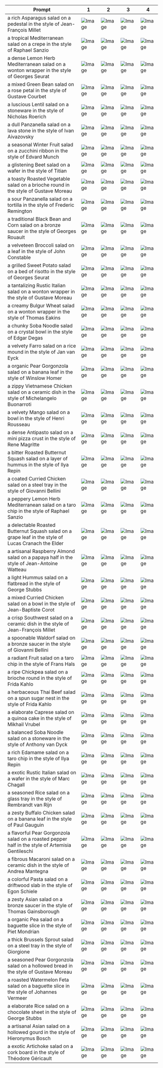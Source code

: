 | Prompt | 1 | 2 | 3 | 4 |
|-|-|-|-|-|
| a rich Asparagus salad on a pedestal in the style of Jean-François Millet | ![Image](https://salad-benchmark-public-assets.s3.us-east-2.amazonaws.com/sdxl/3d88892c-0b35-4323-a85c-555130e599be-0.jpg) | ![Image](https://salad-benchmark-public-assets.s3.us-east-2.amazonaws.com/sdxl/3d88892c-0b35-4323-a85c-555130e599be-1.jpg) | ![Image](https://salad-benchmark-public-assets.s3.us-east-2.amazonaws.com/sdxl/3d88892c-0b35-4323-a85c-555130e599be-2.jpg) | ![Image](https://salad-benchmark-public-assets.s3.us-east-2.amazonaws.com/sdxl/3d88892c-0b35-4323-a85c-555130e599be-3.jpg) |
| a tropical Mediterranean salad on a crepe in the style of Raphael Sanzio | ![Image](https://salad-benchmark-public-assets.s3.us-east-2.amazonaws.com/sdxl/c5914079-bd85-40af-9718-42442111b4e2-0.jpg) | ![Image](https://salad-benchmark-public-assets.s3.us-east-2.amazonaws.com/sdxl/c5914079-bd85-40af-9718-42442111b4e2-1.jpg) | ![Image](https://salad-benchmark-public-assets.s3.us-east-2.amazonaws.com/sdxl/c5914079-bd85-40af-9718-42442111b4e2-2.jpg) | ![Image](https://salad-benchmark-public-assets.s3.us-east-2.amazonaws.com/sdxl/c5914079-bd85-40af-9718-42442111b4e2-3.jpg) |
| a dense Lemon Herb Mediterranean salad on a wonton wrapper in the style of Georges Seurat | ![Image](https://salad-benchmark-public-assets.s3.us-east-2.amazonaws.com/sdxl/141b6104-f983-4e55-8822-e55cec08191a-0.jpg) | ![Image](https://salad-benchmark-public-assets.s3.us-east-2.amazonaws.com/sdxl/141b6104-f983-4e55-8822-e55cec08191a-1.jpg) | ![Image](https://salad-benchmark-public-assets.s3.us-east-2.amazonaws.com/sdxl/141b6104-f983-4e55-8822-e55cec08191a-2.jpg) | ![Image](https://salad-benchmark-public-assets.s3.us-east-2.amazonaws.com/sdxl/141b6104-f983-4e55-8822-e55cec08191a-3.jpg) |
| a mixed Green Bean salad on a rose petal in the style of Gustave Courbet | ![Image](https://salad-benchmark-public-assets.s3.us-east-2.amazonaws.com/sdxl/e8eab04f-35fe-4033-b0b4-e3efe4915bc9-0.jpg) | ![Image](https://salad-benchmark-public-assets.s3.us-east-2.amazonaws.com/sdxl/e8eab04f-35fe-4033-b0b4-e3efe4915bc9-1.jpg) | ![Image](https://salad-benchmark-public-assets.s3.us-east-2.amazonaws.com/sdxl/e8eab04f-35fe-4033-b0b4-e3efe4915bc9-2.jpg) | ![Image](https://salad-benchmark-public-assets.s3.us-east-2.amazonaws.com/sdxl/e8eab04f-35fe-4033-b0b4-e3efe4915bc9-3.jpg) |
| a luscious Lentil salad on a stoneware in the style of Nicholas Roerich | ![Image](https://salad-benchmark-public-assets.s3.us-east-2.amazonaws.com/sdxl/9f1533d7-0798-4631-b9c2-d5ba4ecd7d72-0.jpg) | ![Image](https://salad-benchmark-public-assets.s3.us-east-2.amazonaws.com/sdxl/9f1533d7-0798-4631-b9c2-d5ba4ecd7d72-1.jpg) | ![Image](https://salad-benchmark-public-assets.s3.us-east-2.amazonaws.com/sdxl/9f1533d7-0798-4631-b9c2-d5ba4ecd7d72-2.jpg) | ![Image](https://salad-benchmark-public-assets.s3.us-east-2.amazonaws.com/sdxl/9f1533d7-0798-4631-b9c2-d5ba4ecd7d72-3.jpg) |
| a dull Panzanella salad on a lava stone in the style of Ivan Aivazovsky | ![Image](https://salad-benchmark-public-assets.s3.us-east-2.amazonaws.com/sdxl/0b51b2f7-75ae-49b0-b5c5-8300c689265f-0.jpg) | ![Image](https://salad-benchmark-public-assets.s3.us-east-2.amazonaws.com/sdxl/0b51b2f7-75ae-49b0-b5c5-8300c689265f-1.jpg) | ![Image](https://salad-benchmark-public-assets.s3.us-east-2.amazonaws.com/sdxl/0b51b2f7-75ae-49b0-b5c5-8300c689265f-2.jpg) | ![Image](https://salad-benchmark-public-assets.s3.us-east-2.amazonaws.com/sdxl/0b51b2f7-75ae-49b0-b5c5-8300c689265f-3.jpg) |
| a seasonal Winter Fruit salad on a zucchini ribbon in the style of Edvard Munch | ![Image](https://salad-benchmark-public-assets.s3.us-east-2.amazonaws.com/sdxl/7b7bc4a0-78bb-4a13-89f3-ac8ec85390a2-0.jpg) | ![Image](https://salad-benchmark-public-assets.s3.us-east-2.amazonaws.com/sdxl/7b7bc4a0-78bb-4a13-89f3-ac8ec85390a2-1.jpg) | ![Image](https://salad-benchmark-public-assets.s3.us-east-2.amazonaws.com/sdxl/7b7bc4a0-78bb-4a13-89f3-ac8ec85390a2-2.jpg) | ![Image](https://salad-benchmark-public-assets.s3.us-east-2.amazonaws.com/sdxl/7b7bc4a0-78bb-4a13-89f3-ac8ec85390a2-3.jpg) |
| a glistening Beet salad on a wafer in the style of Titian | ![Image](https://salad-benchmark-public-assets.s3.us-east-2.amazonaws.com/sdxl/70fa69a4-2428-46f4-955a-b5ea304fb1af-0.jpg) | ![Image](https://salad-benchmark-public-assets.s3.us-east-2.amazonaws.com/sdxl/70fa69a4-2428-46f4-955a-b5ea304fb1af-1.jpg) | ![Image](https://salad-benchmark-public-assets.s3.us-east-2.amazonaws.com/sdxl/70fa69a4-2428-46f4-955a-b5ea304fb1af-2.jpg) | ![Image](https://salad-benchmark-public-assets.s3.us-east-2.amazonaws.com/sdxl/70fa69a4-2428-46f4-955a-b5ea304fb1af-3.jpg) |
| a toasty Roasted Vegetable salad on a brioche round in the style of Gustave Moreau | ![Image](https://salad-benchmark-public-assets.s3.us-east-2.amazonaws.com/sdxl/303b595e-d405-4f28-8444-c6d9cb1463ff-0.jpg) | ![Image](https://salad-benchmark-public-assets.s3.us-east-2.amazonaws.com/sdxl/303b595e-d405-4f28-8444-c6d9cb1463ff-1.jpg) | ![Image](https://salad-benchmark-public-assets.s3.us-east-2.amazonaws.com/sdxl/303b595e-d405-4f28-8444-c6d9cb1463ff-2.jpg) | ![Image](https://salad-benchmark-public-assets.s3.us-east-2.amazonaws.com/sdxl/303b595e-d405-4f28-8444-c6d9cb1463ff-3.jpg) |
| a sour Panzanella salad on a tortilla in the style of Frederic Remington | ![Image](https://salad-benchmark-public-assets.s3.us-east-2.amazonaws.com/sdxl/0dbc6cd3-3e5f-4a20-89d4-235ecff3ba07-0.jpg) | ![Image](https://salad-benchmark-public-assets.s3.us-east-2.amazonaws.com/sdxl/0dbc6cd3-3e5f-4a20-89d4-235ecff3ba07-1.jpg) | ![Image](https://salad-benchmark-public-assets.s3.us-east-2.amazonaws.com/sdxl/0dbc6cd3-3e5f-4a20-89d4-235ecff3ba07-2.jpg) | ![Image](https://salad-benchmark-public-assets.s3.us-east-2.amazonaws.com/sdxl/0dbc6cd3-3e5f-4a20-89d4-235ecff3ba07-3.jpg) |
| a traditional Black Bean and Corn salad on a bronze saucer in the style of Georges Rouault | ![Image](https://salad-benchmark-public-assets.s3.us-east-2.amazonaws.com/sdxl/d058024b-8940-4b62-8c06-4163984f34bf-0.jpg) | ![Image](https://salad-benchmark-public-assets.s3.us-east-2.amazonaws.com/sdxl/d058024b-8940-4b62-8c06-4163984f34bf-1.jpg) | ![Image](https://salad-benchmark-public-assets.s3.us-east-2.amazonaws.com/sdxl/d058024b-8940-4b62-8c06-4163984f34bf-2.jpg) | ![Image](https://salad-benchmark-public-assets.s3.us-east-2.amazonaws.com/sdxl/d058024b-8940-4b62-8c06-4163984f34bf-3.jpg) |
| a velveteen Broccoli salad on a leaf in the style of John Constable | ![Image](https://salad-benchmark-public-assets.s3.us-east-2.amazonaws.com/sdxl/4edfa22b-b8f2-4be1-a21a-653599a35798-0.jpg) | ![Image](https://salad-benchmark-public-assets.s3.us-east-2.amazonaws.com/sdxl/4edfa22b-b8f2-4be1-a21a-653599a35798-1.jpg) | ![Image](https://salad-benchmark-public-assets.s3.us-east-2.amazonaws.com/sdxl/4edfa22b-b8f2-4be1-a21a-653599a35798-2.jpg) | ![Image](https://salad-benchmark-public-assets.s3.us-east-2.amazonaws.com/sdxl/4edfa22b-b8f2-4be1-a21a-653599a35798-3.jpg) |
| a grilled Sweet Potato salad on a bed of risotto in the style of Georges Seurat | ![Image](https://salad-benchmark-public-assets.s3.us-east-2.amazonaws.com/sdxl/e637c5b9-e277-457e-9aa0-7a684d0dcbfe-0.jpg) | ![Image](https://salad-benchmark-public-assets.s3.us-east-2.amazonaws.com/sdxl/e637c5b9-e277-457e-9aa0-7a684d0dcbfe-1.jpg) | ![Image](https://salad-benchmark-public-assets.s3.us-east-2.amazonaws.com/sdxl/e637c5b9-e277-457e-9aa0-7a684d0dcbfe-2.jpg) | ![Image](https://salad-benchmark-public-assets.s3.us-east-2.amazonaws.com/sdxl/e637c5b9-e277-457e-9aa0-7a684d0dcbfe-3.jpg) |
| a tantalizing Rustic Italian salad on a wonton wrapper in the style of Gustave Moreau | ![Image](https://salad-benchmark-public-assets.s3.us-east-2.amazonaws.com/sdxl/6aaa70de-930a-4e3f-8b6b-cbb7ab568fff-0.jpg) | ![Image](https://salad-benchmark-public-assets.s3.us-east-2.amazonaws.com/sdxl/6aaa70de-930a-4e3f-8b6b-cbb7ab568fff-1.jpg) | ![Image](https://salad-benchmark-public-assets.s3.us-east-2.amazonaws.com/sdxl/6aaa70de-930a-4e3f-8b6b-cbb7ab568fff-2.jpg) | ![Image](https://salad-benchmark-public-assets.s3.us-east-2.amazonaws.com/sdxl/6aaa70de-930a-4e3f-8b6b-cbb7ab568fff-3.jpg) |
| a creamy Bulgur Wheat salad on a wonton wrapper in the style of Thomas Eakins | ![Image](https://salad-benchmark-public-assets.s3.us-east-2.amazonaws.com/sdxl/bd8deac1-3021-4d65-bd6d-de3552c6cdf0-0.jpg) | ![Image](https://salad-benchmark-public-assets.s3.us-east-2.amazonaws.com/sdxl/bd8deac1-3021-4d65-bd6d-de3552c6cdf0-1.jpg) | ![Image](https://salad-benchmark-public-assets.s3.us-east-2.amazonaws.com/sdxl/bd8deac1-3021-4d65-bd6d-de3552c6cdf0-2.jpg) | ![Image](https://salad-benchmark-public-assets.s3.us-east-2.amazonaws.com/sdxl/bd8deac1-3021-4d65-bd6d-de3552c6cdf0-3.jpg) |
| a chunky Soba Noodle salad on a crystal bowl in the style of Edgar Degas | ![Image](https://salad-benchmark-public-assets.s3.us-east-2.amazonaws.com/sdxl/dc20308b-660e-4bf6-a701-154d2f850342-0.jpg) | ![Image](https://salad-benchmark-public-assets.s3.us-east-2.amazonaws.com/sdxl/dc20308b-660e-4bf6-a701-154d2f850342-1.jpg) | ![Image](https://salad-benchmark-public-assets.s3.us-east-2.amazonaws.com/sdxl/dc20308b-660e-4bf6-a701-154d2f850342-2.jpg) | ![Image](https://salad-benchmark-public-assets.s3.us-east-2.amazonaws.com/sdxl/dc20308b-660e-4bf6-a701-154d2f850342-3.jpg) |
| a velvety Farro salad on a rice mound in the style of Jan van Eyck | ![Image](https://salad-benchmark-public-assets.s3.us-east-2.amazonaws.com/sdxl/15b96aa1-e36f-47f2-886a-b90c06b77cda-0.jpg) | ![Image](https://salad-benchmark-public-assets.s3.us-east-2.amazonaws.com/sdxl/15b96aa1-e36f-47f2-886a-b90c06b77cda-1.jpg) | ![Image](https://salad-benchmark-public-assets.s3.us-east-2.amazonaws.com/sdxl/15b96aa1-e36f-47f2-886a-b90c06b77cda-2.jpg) | ![Image](https://salad-benchmark-public-assets.s3.us-east-2.amazonaws.com/sdxl/15b96aa1-e36f-47f2-886a-b90c06b77cda-3.jpg) |
| a organic Pear Gorgonzola salad on a banana leaf in the style of Winslow Homer | ![Image](https://salad-benchmark-public-assets.s3.us-east-2.amazonaws.com/sdxl/94f7824f-85b1-465a-8c6c-33de4d3bc9fe-0.jpg) | ![Image](https://salad-benchmark-public-assets.s3.us-east-2.amazonaws.com/sdxl/94f7824f-85b1-465a-8c6c-33de4d3bc9fe-1.jpg) | ![Image](https://salad-benchmark-public-assets.s3.us-east-2.amazonaws.com/sdxl/94f7824f-85b1-465a-8c6c-33de4d3bc9fe-2.jpg) | ![Image](https://salad-benchmark-public-assets.s3.us-east-2.amazonaws.com/sdxl/94f7824f-85b1-465a-8c6c-33de4d3bc9fe-3.jpg) |
| a zippy Vietnamese Chicken salad on a ceramic dish in the style of Michelangelo Buonarroti | ![Image](https://salad-benchmark-public-assets.s3.us-east-2.amazonaws.com/sdxl/375c389c-90ae-4bc3-9b64-35af00c5ab67-0.jpg) | ![Image](https://salad-benchmark-public-assets.s3.us-east-2.amazonaws.com/sdxl/375c389c-90ae-4bc3-9b64-35af00c5ab67-1.jpg) | ![Image](https://salad-benchmark-public-assets.s3.us-east-2.amazonaws.com/sdxl/375c389c-90ae-4bc3-9b64-35af00c5ab67-2.jpg) | ![Image](https://salad-benchmark-public-assets.s3.us-east-2.amazonaws.com/sdxl/375c389c-90ae-4bc3-9b64-35af00c5ab67-3.jpg) |
| a velvety Mango salad on a bowl in the style of Henri Rousseau | ![Image](https://salad-benchmark-public-assets.s3.us-east-2.amazonaws.com/sdxl/223e6e57-75e4-46c1-b04c-2300b399d850-0.jpg) | ![Image](https://salad-benchmark-public-assets.s3.us-east-2.amazonaws.com/sdxl/223e6e57-75e4-46c1-b04c-2300b399d850-1.jpg) | ![Image](https://salad-benchmark-public-assets.s3.us-east-2.amazonaws.com/sdxl/223e6e57-75e4-46c1-b04c-2300b399d850-2.jpg) | ![Image](https://salad-benchmark-public-assets.s3.us-east-2.amazonaws.com/sdxl/223e6e57-75e4-46c1-b04c-2300b399d850-3.jpg) |
| a dense Antipasto salad on a mini pizza crust in the style of Rene Magritte | ![Image](https://salad-benchmark-public-assets.s3.us-east-2.amazonaws.com/sdxl/0e471d7b-5800-43c9-a273-5e89d6988865-0.jpg) | ![Image](https://salad-benchmark-public-assets.s3.us-east-2.amazonaws.com/sdxl/0e471d7b-5800-43c9-a273-5e89d6988865-1.jpg) | ![Image](https://salad-benchmark-public-assets.s3.us-east-2.amazonaws.com/sdxl/0e471d7b-5800-43c9-a273-5e89d6988865-2.jpg) | ![Image](https://salad-benchmark-public-assets.s3.us-east-2.amazonaws.com/sdxl/0e471d7b-5800-43c9-a273-5e89d6988865-3.jpg) |
| a bitter Roasted Butternut Squash salad on a layer of hummus in the style of Ilya Repin | ![Image](https://salad-benchmark-public-assets.s3.us-east-2.amazonaws.com/sdxl/3706585d-57dc-4283-b879-bd9cae28746f-0.jpg) | ![Image](https://salad-benchmark-public-assets.s3.us-east-2.amazonaws.com/sdxl/3706585d-57dc-4283-b879-bd9cae28746f-1.jpg) | ![Image](https://salad-benchmark-public-assets.s3.us-east-2.amazonaws.com/sdxl/3706585d-57dc-4283-b879-bd9cae28746f-2.jpg) | ![Image](https://salad-benchmark-public-assets.s3.us-east-2.amazonaws.com/sdxl/3706585d-57dc-4283-b879-bd9cae28746f-3.jpg) |
| a coated Curried Chicken salad on a steel tray in the style of Giovanni Bellini | ![Image](https://salad-benchmark-public-assets.s3.us-east-2.amazonaws.com/sdxl/b4093bcb-ba3d-4ee8-987b-b005d3daef55-0.jpg) | ![Image](https://salad-benchmark-public-assets.s3.us-east-2.amazonaws.com/sdxl/b4093bcb-ba3d-4ee8-987b-b005d3daef55-1.jpg) | ![Image](https://salad-benchmark-public-assets.s3.us-east-2.amazonaws.com/sdxl/b4093bcb-ba3d-4ee8-987b-b005d3daef55-2.jpg) | ![Image](https://salad-benchmark-public-assets.s3.us-east-2.amazonaws.com/sdxl/b4093bcb-ba3d-4ee8-987b-b005d3daef55-3.jpg) |
| a peppery Lemon Herb Mediterranean salad on a taro chip in the style of Raphael Sanzio | ![Image](https://salad-benchmark-public-assets.s3.us-east-2.amazonaws.com/sdxl/f79c67cb-2daa-4126-ab21-b4897c383538-0.jpg) | ![Image](https://salad-benchmark-public-assets.s3.us-east-2.amazonaws.com/sdxl/f79c67cb-2daa-4126-ab21-b4897c383538-1.jpg) | ![Image](https://salad-benchmark-public-assets.s3.us-east-2.amazonaws.com/sdxl/f79c67cb-2daa-4126-ab21-b4897c383538-2.jpg) | ![Image](https://salad-benchmark-public-assets.s3.us-east-2.amazonaws.com/sdxl/f79c67cb-2daa-4126-ab21-b4897c383538-3.jpg) |
| a delectable Roasted Butternut Squash salad on a grape leaf in the style of Lucas Cranach the Elder | ![Image](https://salad-benchmark-public-assets.s3.us-east-2.amazonaws.com/sdxl/511817f8-fd6f-4a9d-8c91-59ee5b9e1782-0.jpg) | ![Image](https://salad-benchmark-public-assets.s3.us-east-2.amazonaws.com/sdxl/511817f8-fd6f-4a9d-8c91-59ee5b9e1782-1.jpg) | ![Image](https://salad-benchmark-public-assets.s3.us-east-2.amazonaws.com/sdxl/511817f8-fd6f-4a9d-8c91-59ee5b9e1782-2.jpg) | ![Image](https://salad-benchmark-public-assets.s3.us-east-2.amazonaws.com/sdxl/511817f8-fd6f-4a9d-8c91-59ee5b9e1782-3.jpg) |
| a artisanal Raspberry Almond salad on a papaya half in the style of Jean-Antoine Watteau | ![Image](https://salad-benchmark-public-assets.s3.us-east-2.amazonaws.com/sdxl/897fef11-e32b-454f-8452-e4af9a1664bc-0.jpg) | ![Image](https://salad-benchmark-public-assets.s3.us-east-2.amazonaws.com/sdxl/897fef11-e32b-454f-8452-e4af9a1664bc-1.jpg) | ![Image](https://salad-benchmark-public-assets.s3.us-east-2.amazonaws.com/sdxl/897fef11-e32b-454f-8452-e4af9a1664bc-2.jpg) | ![Image](https://salad-benchmark-public-assets.s3.us-east-2.amazonaws.com/sdxl/897fef11-e32b-454f-8452-e4af9a1664bc-3.jpg) |
| a light Hummus salad on a flatbread in the style of George Stubbs | ![Image](https://salad-benchmark-public-assets.s3.us-east-2.amazonaws.com/sdxl/9e2ab131-fe5e-4e53-824b-47e20f6cbfe4-0.jpg) | ![Image](https://salad-benchmark-public-assets.s3.us-east-2.amazonaws.com/sdxl/9e2ab131-fe5e-4e53-824b-47e20f6cbfe4-1.jpg) | ![Image](https://salad-benchmark-public-assets.s3.us-east-2.amazonaws.com/sdxl/9e2ab131-fe5e-4e53-824b-47e20f6cbfe4-2.jpg) | ![Image](https://salad-benchmark-public-assets.s3.us-east-2.amazonaws.com/sdxl/9e2ab131-fe5e-4e53-824b-47e20f6cbfe4-3.jpg) |
| a mixed Curried Chicken salad on a bowl in the style of Jean-Baptiste Corot | ![Image](https://salad-benchmark-public-assets.s3.us-east-2.amazonaws.com/sdxl/20dd8c02-6c3c-4d15-b9c6-4edf65cc8684-0.jpg) | ![Image](https://salad-benchmark-public-assets.s3.us-east-2.amazonaws.com/sdxl/20dd8c02-6c3c-4d15-b9c6-4edf65cc8684-1.jpg) | ![Image](https://salad-benchmark-public-assets.s3.us-east-2.amazonaws.com/sdxl/20dd8c02-6c3c-4d15-b9c6-4edf65cc8684-2.jpg) | ![Image](https://salad-benchmark-public-assets.s3.us-east-2.amazonaws.com/sdxl/20dd8c02-6c3c-4d15-b9c6-4edf65cc8684-3.jpg) |
| a crisp Southwest salad on a ceramic dish in the style of Jean-François Millet | ![Image](https://salad-benchmark-public-assets.s3.us-east-2.amazonaws.com/sdxl/875ad2c0-26eb-4fde-b9dc-a37db521d247-0.jpg) | ![Image](https://salad-benchmark-public-assets.s3.us-east-2.amazonaws.com/sdxl/875ad2c0-26eb-4fde-b9dc-a37db521d247-1.jpg) | ![Image](https://salad-benchmark-public-assets.s3.us-east-2.amazonaws.com/sdxl/875ad2c0-26eb-4fde-b9dc-a37db521d247-2.jpg) | ![Image](https://salad-benchmark-public-assets.s3.us-east-2.amazonaws.com/sdxl/875ad2c0-26eb-4fde-b9dc-a37db521d247-3.jpg) |
| a spoonable Waldorf salad on a bronze saucer in the style of Giovanni Bellini | ![Image](https://salad-benchmark-public-assets.s3.us-east-2.amazonaws.com/sdxl/10ea4b10-2b8b-4750-a0d5-7b0159a9aca6-0.jpg) | ![Image](https://salad-benchmark-public-assets.s3.us-east-2.amazonaws.com/sdxl/10ea4b10-2b8b-4750-a0d5-7b0159a9aca6-1.jpg) | ![Image](https://salad-benchmark-public-assets.s3.us-east-2.amazonaws.com/sdxl/10ea4b10-2b8b-4750-a0d5-7b0159a9aca6-2.jpg) | ![Image](https://salad-benchmark-public-assets.s3.us-east-2.amazonaws.com/sdxl/10ea4b10-2b8b-4750-a0d5-7b0159a9aca6-3.jpg) |
| a radiant Fruit salad on a taro chip in the style of Frans Hals | ![Image](https://salad-benchmark-public-assets.s3.us-east-2.amazonaws.com/sdxl/3ea7dffe-a148-4ce8-aff4-ed8620fd8db0-0.jpg) | ![Image](https://salad-benchmark-public-assets.s3.us-east-2.amazonaws.com/sdxl/3ea7dffe-a148-4ce8-aff4-ed8620fd8db0-1.jpg) | ![Image](https://salad-benchmark-public-assets.s3.us-east-2.amazonaws.com/sdxl/3ea7dffe-a148-4ce8-aff4-ed8620fd8db0-2.jpg) | ![Image](https://salad-benchmark-public-assets.s3.us-east-2.amazonaws.com/sdxl/3ea7dffe-a148-4ce8-aff4-ed8620fd8db0-3.jpg) |
| a ripe Chickpea salad on a brioche round in the style of Frida Kahlo | ![Image](https://salad-benchmark-public-assets.s3.us-east-2.amazonaws.com/sdxl/f2dd6339-25d2-4b65-9874-dc8c833f0956-0.jpg) | ![Image](https://salad-benchmark-public-assets.s3.us-east-2.amazonaws.com/sdxl/f2dd6339-25d2-4b65-9874-dc8c833f0956-1.jpg) | ![Image](https://salad-benchmark-public-assets.s3.us-east-2.amazonaws.com/sdxl/f2dd6339-25d2-4b65-9874-dc8c833f0956-2.jpg) | ![Image](https://salad-benchmark-public-assets.s3.us-east-2.amazonaws.com/sdxl/f2dd6339-25d2-4b65-9874-dc8c833f0956-3.jpg) |
| a herbaceous Thai Beef salad on a spun sugar nest in the style of Frida Kahlo | ![Image](https://salad-benchmark-public-assets.s3.us-east-2.amazonaws.com/sdxl/45152a5f-10a4-4c1a-a61a-9eaee12c77d7-0.jpg) | ![Image](https://salad-benchmark-public-assets.s3.us-east-2.amazonaws.com/sdxl/45152a5f-10a4-4c1a-a61a-9eaee12c77d7-1.jpg) | ![Image](https://salad-benchmark-public-assets.s3.us-east-2.amazonaws.com/sdxl/45152a5f-10a4-4c1a-a61a-9eaee12c77d7-2.jpg) | ![Image](https://salad-benchmark-public-assets.s3.us-east-2.amazonaws.com/sdxl/45152a5f-10a4-4c1a-a61a-9eaee12c77d7-3.jpg) |
| a elaborate Caprese salad on a quinoa cake in the style of Mikhail Vrubel | ![Image](https://salad-benchmark-public-assets.s3.us-east-2.amazonaws.com/sdxl/8be76ca5-8c62-48f3-945e-59cf49238dd8-0.jpg) | ![Image](https://salad-benchmark-public-assets.s3.us-east-2.amazonaws.com/sdxl/8be76ca5-8c62-48f3-945e-59cf49238dd8-1.jpg) | ![Image](https://salad-benchmark-public-assets.s3.us-east-2.amazonaws.com/sdxl/8be76ca5-8c62-48f3-945e-59cf49238dd8-2.jpg) | ![Image](https://salad-benchmark-public-assets.s3.us-east-2.amazonaws.com/sdxl/8be76ca5-8c62-48f3-945e-59cf49238dd8-3.jpg) |
| a balanced Soba Noodle salad on a stoneware in the style of Anthony van Dyck | ![Image](https://salad-benchmark-public-assets.s3.us-east-2.amazonaws.com/sdxl/75a345f7-b0ad-4068-b98b-50d7f18a4ead-0.jpg) | ![Image](https://salad-benchmark-public-assets.s3.us-east-2.amazonaws.com/sdxl/75a345f7-b0ad-4068-b98b-50d7f18a4ead-1.jpg) | ![Image](https://salad-benchmark-public-assets.s3.us-east-2.amazonaws.com/sdxl/75a345f7-b0ad-4068-b98b-50d7f18a4ead-2.jpg) | ![Image](https://salad-benchmark-public-assets.s3.us-east-2.amazonaws.com/sdxl/75a345f7-b0ad-4068-b98b-50d7f18a4ead-3.jpg) |
| a rich Edamame salad on a taro chip in the style of Ilya Repin | ![Image](https://salad-benchmark-public-assets.s3.us-east-2.amazonaws.com/sdxl/1a64ceca-dc18-48a7-9da7-5aeccfb1103b-0.jpg) | ![Image](https://salad-benchmark-public-assets.s3.us-east-2.amazonaws.com/sdxl/1a64ceca-dc18-48a7-9da7-5aeccfb1103b-1.jpg) | ![Image](https://salad-benchmark-public-assets.s3.us-east-2.amazonaws.com/sdxl/1a64ceca-dc18-48a7-9da7-5aeccfb1103b-2.jpg) | ![Image](https://salad-benchmark-public-assets.s3.us-east-2.amazonaws.com/sdxl/1a64ceca-dc18-48a7-9da7-5aeccfb1103b-3.jpg) |
| a exotic Rustic Italian salad on a wafer in the style of Marc Chagall | ![Image](https://salad-benchmark-public-assets.s3.us-east-2.amazonaws.com/sdxl/93b0cc4c-b32e-4f33-9151-c6237fb4364a-0.jpg) | ![Image](https://salad-benchmark-public-assets.s3.us-east-2.amazonaws.com/sdxl/93b0cc4c-b32e-4f33-9151-c6237fb4364a-1.jpg) | ![Image](https://salad-benchmark-public-assets.s3.us-east-2.amazonaws.com/sdxl/93b0cc4c-b32e-4f33-9151-c6237fb4364a-2.jpg) | ![Image](https://salad-benchmark-public-assets.s3.us-east-2.amazonaws.com/sdxl/93b0cc4c-b32e-4f33-9151-c6237fb4364a-3.jpg) |
| a seasoned Rice salad on a glass tray in the style of Rembrandt van Rijn | ![Image](https://salad-benchmark-public-assets.s3.us-east-2.amazonaws.com/sdxl/ef0ed147-d6a1-4a52-a2bf-5a8fb7f90860-0.jpg) | ![Image](https://salad-benchmark-public-assets.s3.us-east-2.amazonaws.com/sdxl/ef0ed147-d6a1-4a52-a2bf-5a8fb7f90860-1.jpg) | ![Image](https://salad-benchmark-public-assets.s3.us-east-2.amazonaws.com/sdxl/ef0ed147-d6a1-4a52-a2bf-5a8fb7f90860-2.jpg) | ![Image](https://salad-benchmark-public-assets.s3.us-east-2.amazonaws.com/sdxl/ef0ed147-d6a1-4a52-a2bf-5a8fb7f90860-3.jpg) |
| a zesty Buffalo Chicken salad on a banana leaf in the style of Paul Gauguin | ![Image](https://salad-benchmark-public-assets.s3.us-east-2.amazonaws.com/sdxl/0df48e80-a98d-47f7-93b8-82ac4ea68bbb-0.jpg) | ![Image](https://salad-benchmark-public-assets.s3.us-east-2.amazonaws.com/sdxl/0df48e80-a98d-47f7-93b8-82ac4ea68bbb-1.jpg) | ![Image](https://salad-benchmark-public-assets.s3.us-east-2.amazonaws.com/sdxl/0df48e80-a98d-47f7-93b8-82ac4ea68bbb-2.jpg) | ![Image](https://salad-benchmark-public-assets.s3.us-east-2.amazonaws.com/sdxl/0df48e80-a98d-47f7-93b8-82ac4ea68bbb-3.jpg) |
| a flavorful Pear Gorgonzola salad on a roasted pepper half in the style of Artemisia Gentileschi | ![Image](https://salad-benchmark-public-assets.s3.us-east-2.amazonaws.com/sdxl/43fd7f4f-6a88-48e8-ae9e-615c1806001a-0.jpg) | ![Image](https://salad-benchmark-public-assets.s3.us-east-2.amazonaws.com/sdxl/43fd7f4f-6a88-48e8-ae9e-615c1806001a-1.jpg) | ![Image](https://salad-benchmark-public-assets.s3.us-east-2.amazonaws.com/sdxl/43fd7f4f-6a88-48e8-ae9e-615c1806001a-2.jpg) | ![Image](https://salad-benchmark-public-assets.s3.us-east-2.amazonaws.com/sdxl/43fd7f4f-6a88-48e8-ae9e-615c1806001a-3.jpg) |
| a fibrous Macaroni salad on a ceramic dish in the style of Andrea Mantegna | ![Image](https://salad-benchmark-public-assets.s3.us-east-2.amazonaws.com/sdxl/2672a3f4-f450-43a1-93e8-f93583db7fba-0.jpg) | ![Image](https://salad-benchmark-public-assets.s3.us-east-2.amazonaws.com/sdxl/2672a3f4-f450-43a1-93e8-f93583db7fba-1.jpg) | ![Image](https://salad-benchmark-public-assets.s3.us-east-2.amazonaws.com/sdxl/2672a3f4-f450-43a1-93e8-f93583db7fba-2.jpg) | ![Image](https://salad-benchmark-public-assets.s3.us-east-2.amazonaws.com/sdxl/2672a3f4-f450-43a1-93e8-f93583db7fba-3.jpg) |
| a colorful Pasta salad on a driftwood slab in the style of Egon Schiele | ![Image](https://salad-benchmark-public-assets.s3.us-east-2.amazonaws.com/sdxl/f57be810-54f3-4ef7-aa46-6a0c3d969441-0.jpg) | ![Image](https://salad-benchmark-public-assets.s3.us-east-2.amazonaws.com/sdxl/f57be810-54f3-4ef7-aa46-6a0c3d969441-1.jpg) | ![Image](https://salad-benchmark-public-assets.s3.us-east-2.amazonaws.com/sdxl/f57be810-54f3-4ef7-aa46-6a0c3d969441-2.jpg) | ![Image](https://salad-benchmark-public-assets.s3.us-east-2.amazonaws.com/sdxl/f57be810-54f3-4ef7-aa46-6a0c3d969441-3.jpg) |
| a zesty Asian salad on a bronze saucer in the style of Thomas Gainsborough | ![Image](https://salad-benchmark-public-assets.s3.us-east-2.amazonaws.com/sdxl/c5627e5f-2058-442e-b788-361a2a097ae3-0.jpg) | ![Image](https://salad-benchmark-public-assets.s3.us-east-2.amazonaws.com/sdxl/c5627e5f-2058-442e-b788-361a2a097ae3-1.jpg) | ![Image](https://salad-benchmark-public-assets.s3.us-east-2.amazonaws.com/sdxl/c5627e5f-2058-442e-b788-361a2a097ae3-2.jpg) | ![Image](https://salad-benchmark-public-assets.s3.us-east-2.amazonaws.com/sdxl/c5627e5f-2058-442e-b788-361a2a097ae3-3.jpg) |
| a organic Pea salad on a baguette slice in the style of Piet Mondrian | ![Image](https://salad-benchmark-public-assets.s3.us-east-2.amazonaws.com/sdxl/4b507b6d-445d-4ac3-950b-a436dc0673c9-0.jpg) | ![Image](https://salad-benchmark-public-assets.s3.us-east-2.amazonaws.com/sdxl/4b507b6d-445d-4ac3-950b-a436dc0673c9-1.jpg) | ![Image](https://salad-benchmark-public-assets.s3.us-east-2.amazonaws.com/sdxl/4b507b6d-445d-4ac3-950b-a436dc0673c9-2.jpg) | ![Image](https://salad-benchmark-public-assets.s3.us-east-2.amazonaws.com/sdxl/4b507b6d-445d-4ac3-950b-a436dc0673c9-3.jpg) |
| a thick Brussels Sprout salad on a steel tray in the style of Giorgione | ![Image](https://salad-benchmark-public-assets.s3.us-east-2.amazonaws.com/sdxl/28b5dd37-50c8-4e06-98af-79e90b1fbac9-0.jpg) | ![Image](https://salad-benchmark-public-assets.s3.us-east-2.amazonaws.com/sdxl/28b5dd37-50c8-4e06-98af-79e90b1fbac9-1.jpg) | ![Image](https://salad-benchmark-public-assets.s3.us-east-2.amazonaws.com/sdxl/28b5dd37-50c8-4e06-98af-79e90b1fbac9-2.jpg) | ![Image](https://salad-benchmark-public-assets.s3.us-east-2.amazonaws.com/sdxl/28b5dd37-50c8-4e06-98af-79e90b1fbac9-3.jpg) |
| a seasoned Pear Gorgonzola salad on a hollowed bread in the style of Gustave Moreau | ![Image](https://salad-benchmark-public-assets.s3.us-east-2.amazonaws.com/sdxl/ec01d3bc-8254-43eb-8bb7-bfc0943ea487-0.jpg) | ![Image](https://salad-benchmark-public-assets.s3.us-east-2.amazonaws.com/sdxl/ec01d3bc-8254-43eb-8bb7-bfc0943ea487-1.jpg) | ![Image](https://salad-benchmark-public-assets.s3.us-east-2.amazonaws.com/sdxl/ec01d3bc-8254-43eb-8bb7-bfc0943ea487-2.jpg) | ![Image](https://salad-benchmark-public-assets.s3.us-east-2.amazonaws.com/sdxl/ec01d3bc-8254-43eb-8bb7-bfc0943ea487-3.jpg) |
| a roasted Watermelon Feta salad on a baguette slice in the style of Johannes Vermeer | ![Image](https://salad-benchmark-public-assets.s3.us-east-2.amazonaws.com/sdxl/5014d30c-c8cd-4555-80f5-ae0d9a58e468-0.jpg) | ![Image](https://salad-benchmark-public-assets.s3.us-east-2.amazonaws.com/sdxl/5014d30c-c8cd-4555-80f5-ae0d9a58e468-1.jpg) | ![Image](https://salad-benchmark-public-assets.s3.us-east-2.amazonaws.com/sdxl/5014d30c-c8cd-4555-80f5-ae0d9a58e468-2.jpg) | ![Image](https://salad-benchmark-public-assets.s3.us-east-2.amazonaws.com/sdxl/5014d30c-c8cd-4555-80f5-ae0d9a58e468-3.jpg) |
| a elaborate Rice salad on a chocolate sheet in the style of George Stubbs | ![Image](https://salad-benchmark-public-assets.s3.us-east-2.amazonaws.com/sdxl/52b186d9-5718-4cc7-aacb-cd252b3603b5-0.jpg) | ![Image](https://salad-benchmark-public-assets.s3.us-east-2.amazonaws.com/sdxl/52b186d9-5718-4cc7-aacb-cd252b3603b5-1.jpg) | ![Image](https://salad-benchmark-public-assets.s3.us-east-2.amazonaws.com/sdxl/52b186d9-5718-4cc7-aacb-cd252b3603b5-2.jpg) | ![Image](https://salad-benchmark-public-assets.s3.us-east-2.amazonaws.com/sdxl/52b186d9-5718-4cc7-aacb-cd252b3603b5-3.jpg) |
| a artisanal Asian salad on a hollowed gourd in the style of Hieronymus Bosch | ![Image](https://salad-benchmark-public-assets.s3.us-east-2.amazonaws.com/sdxl/e195d678-e7d9-4e5e-bdd9-0aed58f15968-0.jpg) | ![Image](https://salad-benchmark-public-assets.s3.us-east-2.amazonaws.com/sdxl/e195d678-e7d9-4e5e-bdd9-0aed58f15968-1.jpg) | ![Image](https://salad-benchmark-public-assets.s3.us-east-2.amazonaws.com/sdxl/e195d678-e7d9-4e5e-bdd9-0aed58f15968-2.jpg) | ![Image](https://salad-benchmark-public-assets.s3.us-east-2.amazonaws.com/sdxl/e195d678-e7d9-4e5e-bdd9-0aed58f15968-3.jpg) |
| a exotic Artichoke salad on a cork board in the style of Théodore Géricault | ![Image](https://salad-benchmark-public-assets.s3.us-east-2.amazonaws.com/sdxl/be72c63e-e94c-4c71-b613-5c4a4393cb37-0.jpg) | ![Image](https://salad-benchmark-public-assets.s3.us-east-2.amazonaws.com/sdxl/be72c63e-e94c-4c71-b613-5c4a4393cb37-1.jpg) | ![Image](https://salad-benchmark-public-assets.s3.us-east-2.amazonaws.com/sdxl/be72c63e-e94c-4c71-b613-5c4a4393cb37-2.jpg) | ![Image](https://salad-benchmark-public-assets.s3.us-east-2.amazonaws.com/sdxl/be72c63e-e94c-4c71-b613-5c4a4393cb37-3.jpg) |
